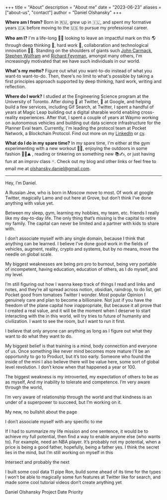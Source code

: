 +++
title = "About"
description = "About me"
date = "2023-06-23"
aliases = ["about-us", "contact"]
author = "Daniel Olshansky"
+++

**Where am I from?** Born in 🇷🇺, grew up in 🇮🇱, and spent my formative years 🇨🇦 before moving to the 🇺🇸 to pursue my professional career.

**Who am I?** I'm a life-long 🧑‍🎓 looking to leave an impactful mark on this 🌎 through deep thinking 🤔, hard work 👷, collaboration and technological innovation 🧑‍🔬. Standing on the shoulders of giants such [John Carmack](https://en.wikipedia.org/wiki/John_Carmack), [Stephen Wolfram](https://en.wikipedia.org/wiki/Stephen_Wolfram) and [Richard Feynman](https://en.wikipedia.org/wiki/Richard_Feynman), amongst many others, I'm increasingly motivated that we have such individuals in our world.

**What's my motto?** Figure out what you want-to-do instead of what you want-to want-to-do. Then, there's no limit to what's possible by taking a first principles approach supported by deep thinking, hard work, writing and reflection.

**Where do I work?** I studied at the Engineering Science program at the University of Toronto. After doing 📱 at Twitter, 🤖 at Google, and helping build a few services, including Gif Search, at Twitter, I spent a handful of years at Magic Leap building out a digital sharable world enabling cross-reality experiences. After that, I spent a couple of years at Waymo working on autonomous vehicles and building out data science infrastructure for the Planner Eval team. Currently, I'm leading the protocol team at Pocket Network, a Blockchain Protocol. Find out more on my [LinkedIn](https://www.linkedin.com/in/dolshansky/) or [cv](/pdfs/resume.pdf).

**What do I do in my spare time?** In my spare time, I'm either at the gym experimenting with a new workout 🏋🏽, enjoying the outdoors in some fashion 🥾🌲⛰ , reading or tinkering on something new 📚✍️, or just having fun at an improv class 🃏. Check out my blog and other links or feel free to email me at [olshansky.daniel@gmail.com](mailto:olshansky.daniel@gmail.com).


---

Hey, I’m Daniel.

A Russian Jew, who is born in Moscow move to most. Of work at google Twitter, magically Lamo and out here at Grove, but don’t think I’ve done anything with value yet.

Between my sleep, gym, learning my hobbies, my team, etc. friends I really like my day-to-day life. The only thing that’s missing is the capital to retire my family. The capital can never be limited and a partner with kids to share with.

I don’t associate myself with any single domain, because I think that anything can be learned. I believe I’ve done good work in the fields of vehicles, augment, reality, crypto and systems, but by no means, move the needle on global scale.

My biggest weaknesses are being pro pro to burnout, being very portable of incompetent, having education, education of others, as I do myself, and my level.

I’m still figuring out how I wanna keep track of things I read and links and notes, and they’re all spread across notion, obsidian, raindrop, to do list, get Pocket good from tomatoes Twitter I wonder. Most popular Opinion I genuinely care and plan to become a billionaire. Not just if you have the freedom of the plane capital how inappropriate, But because it all prove that I created a real value, and it will be the moment when I deserve to start interacting with the in this world, will try tries to future of humanity and civilization. I want to see the room, but I want to run it first.

I believe that only anyone can anything as long as I figure out what they want to do what they want to do.

My biggest belief is that training is a mind, body connection and everyone of us. Once something like never mind becomes more mature I’ll be an opportunity to go to Product, but it’s too early. Someone who found the inside of the mini I also believe there will be value here, some sort of global level revolution. I don’t know when that happened a year or 100.

The biggest weakness is my introverted, my expectation of others to be as as myself, And my inability to tolerate and competence.
I’m very aware through the world,

I’m very aware of relationship through the world and that kindness is an under of a superpower to succeed, but I’m working on it.

My new, no bullshit about the page

I don’t associate myself with any specific to me

If I had to summarize my life mission and one sentence, it would be to achieve my full potential, then find a way to enable anyone else (who wants to). For example, need an NBA player. It’s probably not my potential, when a price is being a good father, hopefully, being a father yes. I think the secret lies in the mind, but I’m still working on myself in this

Intersect and probably the next


I built some cool data 11 pipe Ron, build some ahead of its time for the types I won’t be able to magically some fun features at Twitter like for search, and made some cool tutorial videos don’t create anything yet

Daniel Olshansky
Project
Date
Priority
